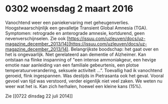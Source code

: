# 0302 woensdag 2 maart 2016
Vanochtend weer een paniekervaring met geheugenverlies. Hoogstwaarschijnlijk een gevalletje Transient Global Amnesia (TGA). Symptomen: retrograde en anterograde amnesie, kortdurend, geen nevenverschijnselen. Zie ook [https://issuu.com/uzleuven/docs/uz-magazine_december_2013/14](https://issuu.com/uzleuven/docs/uz-magazine_december_2013/14). Belangrijkste boodschap: het gaat over en het is ongevaarlijk. Niet gerelateerd aan dementie of Alzheimer. Kan ontstaan na flinke inspanning of "een intense ammoniakgeur, een hevige emotie naar aanleiding van een familiale gebeurtenis, een plotse temperatuurverandering, seksuele activiteit …”. Toevallig had ik vanochtend geroeid, flink ingespannen. Was destijds in Pietrasanta ook het geval. Vooral gevoel van tijd was verstoord, verder eigenlijk niet veel zaken. We weten nu weer wat het is. Kan zich herhalen, hoewel een kleine kans (15%).

Zie [[0722 dinsdag 22 juli 2014]]